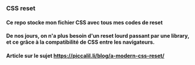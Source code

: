 ### CSS reset

#### Ce repo stocke mon fichier CSS avec tous mes codes de reset
#### De nos jours, on n'a plus besoin d'un reset lourd passant par une library, et ce grâce à la compatibilité de CSS entre les navigateurs. 
#### Article sur le sujet https://piccalil.li/blog/a-modern-css-reset/ 



